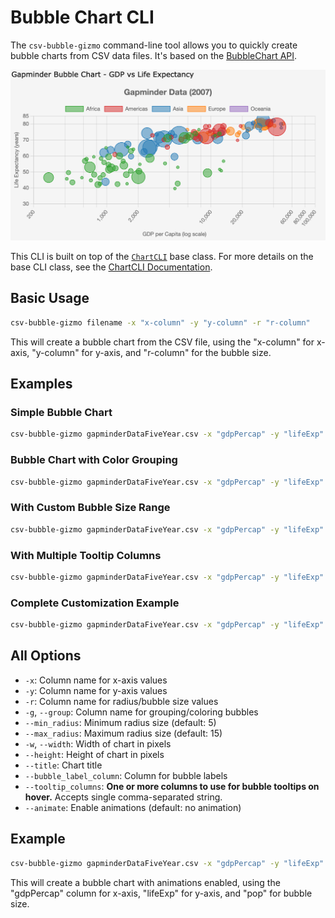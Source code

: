 # Bubble Chart CLI

The `csv-bubble-gizmo` command-line tool allows you to quickly create bubble charts from CSV data files. It's based on the [BubbleChart API](../api/bubbles.md).

![Sample Bubble Chart](../screenshots/bubblechart.png)

This CLI is built on top of the [`ChartCLI`](chartcli.md) base class. For more details on the base CLI class, see the [ChartCLI Documentation](chartcli.md).

## Basic Usage

```bash
csv-bubble-gizmo filename -x "x-column" -y "y-column" -r "r-column"
```

This will create a bubble chart from the CSV file, using the "x-column" for x-axis, "y-column" for y-axis, and "r-column" for the bubble size.

## Examples

### Simple Bubble Chart

```bash
csv-bubble-gizmo gapminderDataFiveYear.csv -x "gdpPercap" -y "lifeExp" -r "pop"
```

### Bubble Chart with Color Grouping

```bash
csv-bubble-gizmo gapminderDataFiveYear.csv -x "gdpPercap" -y "lifeExp" -r "pop" -g "continent"
```

### With Custom Bubble Size Range

```bash
csv-bubble-gizmo gapminderDataFiveYear.csv -x "gdpPercap" -y "lifeExp" -r "pop" --min_radius 3 --max_radius 20
```

### With Multiple Tooltip Columns

```bash
csv-bubble-gizmo gapminderDataFiveYear.csv -x "gdpPercap" -y "lifeExp" -r "pop" -g "continent" --tooltip_columns "country,year"
```

### Complete Customization Example

```bash
csv-bubble-gizmo gapminderDataFiveYear.csv -x "gdpPercap" -y "lifeExp" -r "pop" -g "continent" --min_radius 3 --max_radius 20 --width 800 --height 600 --title "Global Health & Wealth" --tooltip_columns country,gdpPercap,lifeExp,pop,year
```

## All Options

- `-x`: Column name for x-axis values
- `-y`: Column name for y-axis values
- `-r`: Column name for radius/bubble size values
- `-g`, `--group`: Column name for grouping/coloring bubbles
- `--min_radius`: Minimum radius size (default: 5)
- `--max_radius`: Maximum radius size (default: 15)
- `-w`, `--width`: Width of chart in pixels
- `--height`: Height of chart in pixels
- `--title`: Chart title
- `--bubble_label_column`: Column for bubble labels
- `--tooltip_columns`: **One or more columns to use for bubble tooltips on hover.** Accepts single comma-separated string.
- `--animate`: Enable animations (default: no animation)

## Example

```bash
csv-bubble-gizmo gapminderDataFiveYear.csv -x "gdpPercap" -y "lifeExp" -r "pop" --animate
```

This will create a bubble chart with animations enabled, using the "gdpPercap" column for x-axis, "lifeExp" for y-axis, and "pop" for bubble size.
